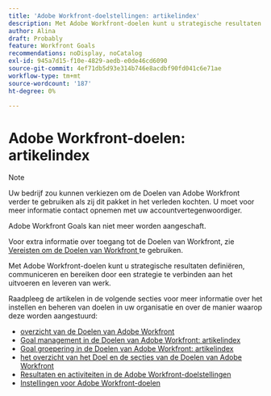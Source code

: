 ```yaml
---
title: 'Adobe Workfront-doelstellingen: artikelindex'
description: Met Adobe Workfront-doelen kunt u strategische resultaten definiëren, communiceren en bereiken door een strategie te verbinden aan het uitvoeren en leveren van werk. Raadpleeg de artikelen in de volgende secties voor meer informatie over het instellen en beheren van doelen in uw organisatie en over de manier waarop deze worden aangestuurd.
author: Alina
draft: Probably
feature: Workfront Goals
recommendations: noDisplay, noCatalog
exl-id: 945a7d15-f10e-4829-aedb-e0de46cd6090
source-git-commit: 4ef71db5d93e314b746e8acdbf90fd041c6e71ae
workflow-type: tm+mt
source-wordcount: '187'
ht-degree: 0%

---
```


# Adobe Workfront-doelen: artikelindex

<!--Audited: 10/2025-->

>[!NOTE]
>
>Uw bedrijf zou kunnen verkiezen om de Doelen van Adobe Workfront verder te gebruiken als zij dit pakket in het verleden kochten. U moet voor meer informatie contact opnemen met uw accountvertegenwoordiger.
>
>Adobe Workfront Goals kan niet meer worden aangeschaft.
>
>Voor extra informatie over toegang tot de Doelen van Workfront, zie [ Vereisten om de Doelen van Workfront ](/help/quicksilver/workfront-goals/goal-management/access-needed-for-wf-goals.md) te gebruiken.

<!--Old:

>[!IMPORTANT]
>
>Your organization must have the following to use the functionality described in this article:
>
>* For the new plan and license structure:
>
>   * The Ultimate Workfront plan 
>    
>* For the current plan and license structure: 
>
>   * A Pro or higher Workfront plan
>   * An Adobe Workfront Goals license in addition to a Workfront license.
>
>Contact your Workfront account manager to learn about a Workfront Goals license.    
> 
>For additional information about access to Workfront Goals, see [Requirements to use Workfront Goals](/help/quicksilver/workfront-goals/goal-management/access-needed-for-wf-goals.md).   -->


Met Adobe Workfront-doelen kunt u strategische resultaten definiëren, communiceren en bereiken door een strategie te verbinden aan het uitvoeren en leveren van werk.

Raadpleeg de artikelen in de volgende secties voor meer informatie over het instellen en beheren van doelen in uw organisatie en over de manier waarop deze worden aangestuurd:

* [ overzicht van de Doelen van Adobe Workfront ](../workfront-goals/goal-management/wf-goals-overview.md)
* [ Goal management in de Doelen van Adobe Workfront: artikelindex ](../workfront-goals/goal-management/goal-management.md)
* [ Goal groepering in de Doelen van Adobe Workfront: artikelindex ](../workfront-goals/goal-alignment/goal-alignment.md)
* [ het overzicht van het Doel en de secties van de Doelen van Adobe Workfront ](../workfront-goals/goal-review-and-workfront-goals-sections/goal-review-wf-goals-sections.md)
* [Resultaten en activiteiten in de Adobe Workfront-doelstellingen](../workfront-goals/results-and-activities/results-and-activities.md)
* [Instellingen voor Adobe Workfront-doelen](../workfront-goals/workfront-goals-settings/wf-goals-settings.md)

<!--
<li>Tips, tricks, and troubleshooting for Workfront Goals (might come after GA)</li>
-->


